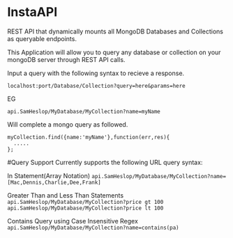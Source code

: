 InstaAPI
=========

REST API that dynamically mounts all MongoDB Databases and Collections as queryable endpoints.


This Application will allow you to query any database or collection on your mongoDB server through REST API calls.

Input a query with the following syntax to recieve a response.

`localhost:port/Database/Collection?query=here&params=here`


EG

`api.SamHeslop/MyDatabase/MyCollection?name=myName`

Will complete a mongo query as followed.

    myCollection.find({name:'myName'},function(err,res){
      .....
    };

#Query Support
Currently supports the following URL query syntax:

In Statement(Array Notation)
`api.SamHeslop/MyDatabase/MyCollection?name=[Mac,Dennis,Charlie,Dee,Frank]`

Greater Than and Less Than Statements
`api.SamHeslop/MyDatabase/MyCollection?price gt 100`
`api.SamHeslop/MyDatabase/MyCollection?price lt 100`

Contains Query using Case Insensitive Regex
`api.SamHeslop/MyDatabase/MyCollection?name=contains(pa)`
